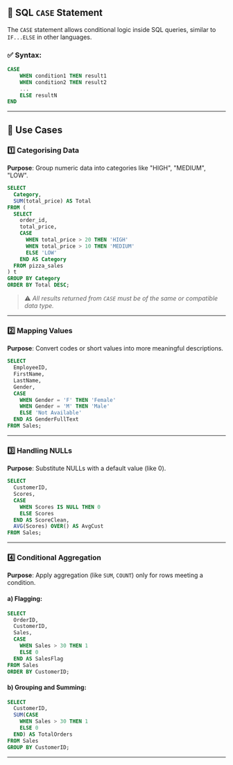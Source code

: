 
## 🎯 **SQL `CASE` Statement**

The `CASE` statement allows conditional logic inside SQL queries, similar to `IF...ELSE` in other languages.

### ✅ **Syntax:**

```sql
CASE
    WHEN condition1 THEN result1
    WHEN condition2 THEN result2
    ...
    ELSE resultN
END
```

---

## 📌 **Use Cases**

### 1️⃣ **Categorising Data**

**Purpose**: Group numeric data into categories like "HIGH", "MEDIUM", "LOW".

```sql
SELECT 
  Category,
  SUM(total_price) AS Total
FROM (
  SELECT 
    order_id,
    total_price,
    CASE
      WHEN total_price > 20 THEN 'HIGH'
      WHEN total_price > 10 THEN 'MEDIUM'
      ELSE 'LOW'
    END AS Category
  FROM pizza_sales
) t
GROUP BY Category
ORDER BY Total DESC;
```

> ⚠️ *All results returned from `CASE` must be of the same or compatible data type.*

---

### 2️⃣ **Mapping Values**

**Purpose**: Convert codes or short values into more meaningful descriptions.

```sql
SELECT
  EmployeeID,
  FirstName,
  LastName,
  Gender,
  CASE
    WHEN Gender = 'F' THEN 'Female'
    WHEN Gender = 'M' THEN 'Male'
    ELSE 'Not Available'
  END AS GenderFullText
FROM Sales;
```

---

### 3️⃣ **Handling NULLs**

**Purpose**: Substitute NULLs with a default value (like 0).

```sql
SELECT
  CustomerID,
  Scores,
  CASE 
    WHEN Scores IS NULL THEN 0
    ELSE Scores
  END AS ScoreClean,
  AVG(Scores) OVER() AS AvgCust
FROM Sales;
```

---

### 4️⃣ **Conditional Aggregation**

**Purpose**: Apply aggregation (like `SUM`, `COUNT`) only for rows meeting a condition.

#### a) Flagging:

```sql
SELECT
  OrderID,
  CustomerID,
  Sales,
  CASE
    WHEN Sales > 30 THEN 1
    ELSE 0
  END AS SalesFlag
FROM Sales
ORDER BY CustomerID;
```

#### b) Grouping and Summing:

```sql
SELECT
  CustomerID,
  SUM(CASE
    WHEN Sales > 30 THEN 1
    ELSE 0
  END) AS TotalOrders
FROM Sales
GROUP BY CustomerID;
```

---
